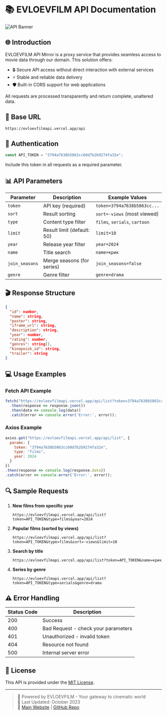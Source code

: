 # 📚 EVLOEVFILM API Documentation

![API Banner](https://via.placeholder.com/1200x300/1a1a2e/ffffff?text=EVLOEVFILM+API+Documentation)

## 🌐 Introduction

EVLOEVFILM API Mirror is a proxy service that provides seamless access to movie data through our domain. This solution offers:

- 🔒 Secure API access without direct interaction with external services
- ⚡ Stable and reliable data delivery
- 🛡️ Built-in CORS support for web applications

All requests are processed transparently and return complete, unaltered data.

## 🔗 Base URL

```
https://evloevfilmapi.vercel.app/api
```

## 🔑 Authentication

```javascript
const API_TOKEN = "3794a7638b5863cc60d7b2b9274fa32e";
```

Include this token in all requests as a required parameter.

## 📊 API Parameters

| Parameter      | Description                          | Example Values               |
|----------------|--------------------------------------|-----------------------------|
| `token`        | API key (required)                   | `token=3794a7638b5863cc...` |
| `sort`         | Result sorting                       | `sort=-views` (most viewed) |
| `type`         | Content type filter                  | `films`, `serials`, `cartoon` |
| `limit`        | Result limit (default: 50)           | `limit=10`                  |
| `year`         | Release year filter                  | `year=2024`                 |
| `name`         | Title search                         | `name=крик`                 |
| `join_seasons` | Merge seasons (for series)           | `join_seasons=false`        |
| `genre`        | Genre filter                         | `genre=drama`               |

## 🎬 Response Structure

```json
{
  "id": number,
  "name": string,
  "poster": string,
  "iframe_url": string,
  "description": string,
  "year": number,
  "rating": number,
  "genres": string[],
  "kinopoisk_id": string,
  "trailer": string
}
```

## 💻 Usage Examples

### Fetch API Example
```javascript
fetch("https://evloevfilmapi.vercel.app/api/list?token=3794a7638b5863cc60d7b2b9274fa32e&type=serials&limit=10")
  .then(response => response.json())
  .then(data => console.log(data))
  .catch(error => console.error('Error:', error));
```

### Axios Example
```javascript
axios.get("https://evloevfilmapi.vercel.app/api/list", {
  params: {
    token: "3794a7638b5863cc60d7b2b9274fa32e",
    type: "films",
    year: 2024
  }
})
.then(response => console.log(response.data))
.catch(error => console.error('Error:', error));
```

## 🔍 Sample Requests

1. **New films from specific year**
   ```
   https://evloevfilmapi.vercel.app/api/list?token=API_TOKEN&type=films&year=2024
   ```

2. **Popular films (sorted by views)**
   ```
   https://evloevfilmapi.vercel.app/api/list?token=API_TOKEN&type=films&sort=-views&limit=10
   ```

3. **Search by title**
   ```
   https://evloevfilmapi.vercel.app/api/list?token=API_TOKEN&name=крик
   ```

4. **Series by genre**
   ```
   https://evloevfilmapi.vercel.app/api/list?token=API_TOKEN&type=serials&genre=drama
   ```

## ⚠️ Error Handling

| Status Code | Description                          |
|-------------|--------------------------------------|
| 200         | Success                              |
| 400         | Bad Request - check your parameters  |
| 401         | Unauthorized - invalid token         |
| 404         | Resource not found                   |
| 500         | Internal server error                |

## 📜 License

This API is provided under the [MIT License](https://opensource.org/licenses/MIT).

---

> 🎥 Powered by EVLOEVFILM - Your gateway to cinematic world  
> 📅 Last Updated: October 2023  
> 🔗 [Main Website](https://evolvefilm.com) | [GitHub Repo](https://github.com/TETRIX8/evloevfilmapi.git)
